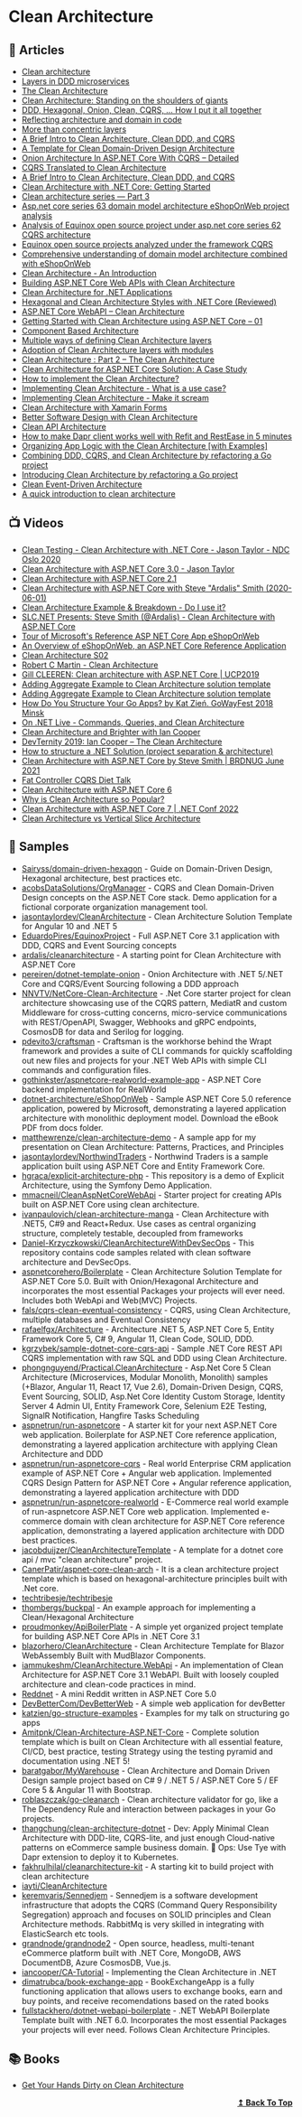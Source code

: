 
# Clean Architecture

## 📕 Articles

- [Clean architecture](https://docs.microsoft.com/en-us/dotnet/architecture/modern-web-apps-azure/common-web-application-architectures#clean-architecture) 
- [Layers in DDD microservices](https://docs.microsoft.com/en-us/dotnet/architecture/microservices/microservice-ddd-cqrs-patterns/ddd-oriented-microservice#layers-in-ddd-microservices)
- [The Clean Architecture](https://blog.cleancoder.com/uncle-bob/2012/08/13/the-clean-architecture.html) 
- [Clean Architecture: Standing on the shoulders of giants](https://herbertograca.com/2017/09/28/clean-architecture-standing-on-the-shoulders-of-giants/)
- [DDD, Hexagonal, Onion, Clean, CQRS, … How I put it all together](https://herbertograca.com/2017/11/16/explicit-architecture-01-ddd-hexagonal-onion-clean-cqrs-how-i-put-it-all-together/) 
- [Reflecting architecture and domain in code](https://herbertograca.com/2019/06/05/reflecting-architecture-and-domain-in-code/) 
- [More than concentric layers](https://herbertograca.com/2018/07/07/more-than-concentric-layers/) 
- [A Brief Intro to Clean Architecture, Clean DDD, and CQRS](https://blog.jacobsdata.com/2020/02/19/a-brief-intro-to-clean-architecture-clean-ddd-and-cqrs) 
- [A Template for Clean Domain-Driven Design Architecture](https://blog.jacobsdata.com/2020/03/02/a-clean-domain-driven-design-architectural-template)
- [Onion Architecture In ASP.NET Core With CQRS – Detailed](https://codewithmukesh.com/blog/onion-architecture-in-aspnet-core/)
- [CQRS Translated to Clean Architecture](https://blog.fals.io/2018-09-19-cqrs-clean-architecture/)
- [A Brief Intro to Clean Architecture, Clean DDD, and CQRS](https://blog.jacobsdata.com/2020/02/19/a-brief-intro-to-clean-architecture-clean-ddd-and-cqrs)
- [Clean Architecture with .NET Core: Getting Started](https://jasontaylor.dev/clean-architecture-getting-started/)
- [Clean architecture series — Part 3](https://dev.to/pereiren/clean-architecture-series-part-3-2795)
- [Asp.net core series 63 domain model architecture eShopOnWeb project analysis](https://www.itworkman.com/89255.html)
- [Analysis of Equinox open source project under asp.net core series 62 CQRS architecture](https://www.cnblogs.com/MrHSR/p/10820545.html)
- [Equinox open source projects analyzed under the framework CQRS](https://www.programmersought.com/article/81052035363/)
- [Comprehensive understanding of domain model architecture combined with eShopOnWeb](https://www.programmersought.com/article/97275046219/)
- [Clean Architecture - An Introduction](https://www.dandoescode.com/blog/clean-architecture-an-introduction/)
- [Building ASP.NET Core Web APIs with Clean Architecture](https://fullstackmark.com/post/18/building-aspnet-core-web-apis-with-clean-architecture)
- [Clean Architecture for .NET Applications](https://paulovich.net/clean-architecture-for-net-applications/)
- [Hexagonal and Clean Architecture Styles with .NET Core (Reviewed)](https://paulovich.net/hexagonal-and-clean-architecture-styles-with-net-core-reviewed/)
- [ASP.NET Core WebAPI – Clean Architecture](https://codewithmukesh.com/project/aspnet-core-webapi-clean-architecture%e2%80%8b/)
- [Getting Started with Clean Architecture using ASP.NET Core – 01](https://www.gokhan-gokalp.com/en/getting-started-with-clean-architecture-using-asp-net-core-01/)
- [Component Based Architecture](https://medium.com/omarelgabrys-blog/component-based-architecture-3c3c23c7e348)
- [Multiple ways of defining Clean Architecture layers](https://proandroiddev.com/multiple-ways-of-defining-clean-architecture-layers-bbb70afa5d4a)
- [Adoption of Clean Architecture layers with modules](https://medium.com/@anil.gudigar/adoption-of-clean-architecture-layers-with-modules-a0b5b9b4e716)
- [Clean Architecture : Part 2 – The Clean Architecture](https://crosp.net/blog/software-architecture/clean-architecture-part-2-the-clean-architecture/)
- [Clean Architecture for ASP.NET Core Solution: A Case Study](https://blog.ndepend.com/clean-architecture-for-asp-net-core-solution/) 
- [How to implement the Clean Architecture?](http://www.plainionist.net/Implementing-Clean-Architecture/)
- [Implementing Clean Architecture - What is a use case?](http://www.plainionist.net/Implementing-Clean-Architecture-UseCases/)
- [Implementing Clean Architecture - Make it scream](http://www.plainionist.net/Implementing-Clean-Architecture-Scream/)
- [Clean Architecture with Xamarin Forms](https://fullstackmark.com/post/26/clean-architecture-with-xamarin-forms)
- [Better Software Design with Clean Architecture](https://fullstackmark.com/post/11/better-software-design-with-clean-architecture)
- [Clean API Architecture](https://medium.com/perry-street-software-engineering/clean-api-architecture-2b57074084d5)
- [How to make Dapr client works well with Refit and RestEase in 5 minutes](https://dev.to/thangchung/how-to-make-dapr-client-works-well-with-refit-and-restease-40m)
- [Organizing App Logic with the Clean Architecture [with Examples]](https://khalilstemmler.com/articles/software-design-architecture/organizing-app-logic/)
- [Combining DDD, CQRS, and Clean Architecture by refactoring a Go project](https://threedots.tech/post/ddd-cqrs-clean-architecture-combined/)
- [Introducing Clean Architecture by refactoring a Go project](https://threedots.tech/post/introducing-clean-architecture/)
- [Clean Event-Driven Architecture](https://valerii-udodov.com/posts/event-sourcing/clean-event-driven-architecture/)
- [A quick introduction to clean architecture](https://www.freecodecamp.org/news/a-quick-introduction-to-clean-architecture-990c014448d2/)

## 📺 Videos
- [Clean Testing - Clean Architecture with .NET Core - Jason Taylor - NDC Oslo 2020](https://www.youtube.com/watch?v=T6NRcX1vnz8) 
- [Clean Architecture with ASP.NET Core 3.0 - Jason Taylor](https://www.youtube.com/watch?v=5OtUm1BLmG0) 
- [Clean Architecture with ASP.NET Core 2.1](https://www.youtube.com/watch?v=_lwCVE_XgqI&feature=youtu.be) 
- [Clean Architecture with ASP.NET Core with Steve "Ardalis" Smith (2020-06-01)](https://www.youtube.com/watch?v=joNTQy-KXiU)
- [Clean Architecture Example & Breakdown - Do I use it?](https://www.youtube.com/watch?v=Ys_W6MyWOCw) 
- [SLC.NET Presents: Steve Smith (@Ardalis) - Clean Architecture with ASP.NET Core](https://www.youtube.com/watch?v=tYoqmL6e4oY) 
- [Tour of Microsoft's Reference ASP NET Core App eShopOnWeb](https://www.youtube.com/watch?v=rSpF1s8wcyA) 
- [An Overview of eShopOnWeb, an ASP.NET Core Reference Application](https://www.youtube.com/watch?v=vRZ8ucGac8M&ab_channel=Ardalis) 
- [Clean Architecture S02](https://www.youtube.com/playlist?list=PLY9iz4il6pyO46KZN-xQtZZMtdpBO9AoR) 
- [Robert C Martin - Clean Architecture](https://www.youtube.com/watch?v=Nltqi7ODZTM&feature=youtu.be) 
- [Gill CLEEREN: Clean architecture with ASP.NET Core | UCP2019](https://www.youtube.com/watch?v=BxtHt7tsX-c&t=2582s) 
- [Adding Aggregate Example to Clean Architecture solution template](https://www.youtube.com/watch?v=kxuGtgOimGA) 
- [Adding Aggregate Example to Clean Architecture solution template](https://www.youtube.com/watch?v=dkj-WwxrgyI) 
- [How Do You Structure Your Go Apps? by Kat Zień. GoWayFest 2018 Minsk](https://www.youtube.com/watch?v=Qtk9FFOoT5M)
- [On .NET Live - Commands, Queries, and Clean Architecture](https://www.youtube.com/watch?v=IRvDGPbxdTs)
- [Clean Architecture and Brighter with Ian Cooper](https://www.youtube.com/watch?v=dlhvBR4gd04)
- [DevTernity 2019: Ian Cooper – The Clean Architecture](https://www.youtube.com/watch?v=SxJPQ5qXisw)
- [How to structure a .NET Solution (project separation & architecture)](https://www.youtube.com/watch?v=YiVqwoFMieg)
- [Clean Architecture with ASP.NET Core by Steve Smith | BRDNUG June 2021](https://www.youtube.com/watch?v=D6IEnMTuawA)
- [Fat Controller CQRS Diet Talk](https://www.youtube.com/watch?v=icyvKTuZkzE)
- [Clean Architecture with ASP.NET Core 6](https://www.youtube.com/watch?v=lkmvnjypENw)
- [Why is Clean Architecture so Popular?](https://www.youtube.com/watch?v=g0XmFpmvsDk)
- [Clean Architecture with ASP.NET Core 7 | .NET Conf 2022](https://www.youtube.com/watch?v=j6u7Pw6dyUw)
- [Clean Architecture vs Vertical Slice Architecture](https://www.youtube.com/watch?v=_yJJRn2_SFg)

## 🚀 Samples

- [Sairyss/domain-driven-hexagon](https://github.com/Sairyss/domain-driven-hexagon) - Guide on Domain-Driven Design, Hexagonal architecture, best practices etc.
- [acobsDataSolutions/OrgManager](https://github.com/JacobsDataSolutions/OrgManager) - CQRS and Clean Domain-Driven Design concepts on the ASP.NET Core stack. Demo application for a fictional corporate organization management tool.
- [jasontaylordev/CleanArchitecture](https://github.com/jasontaylordev/CleanArchitecture) - Clean Architecture Solution Template for Angular 10 and .NET 5 
- [EduardoPires/EquinoxProject](https://github.com/EduardoPires/EquinoxProject) - Full ASP.NET Core 3.1 application with DDD, CQRS and Event Sourcing concepts
- [ardalis/cleanarchitecture](https://github.com/ardalis/cleanarchitecture) - A starting point for Clean Architecture with ASP.NET Core 
- [pereiren/dotnet-template-onion](https://github.com/pereiren/dotnet-template-onion) - Onion Architecture with .NET 5/.NET Core and CQRS/Event Sourcing following a DDD approach
- [NNVTV/NetCore-Clean-Architecture](https://github.com/INNVTV/NetCore-Clean-Architecture) - .Net Core starter project for clean architecture showcasing use of the CQRS pattern, MediatR and custom Middleware for cross-cutting concerns, micro-service communications with REST/OpenAPI, Swagger, Webhooks and gRPC endpoints, CosmosDB for data and Serilog for logging.
- [pdevito3/craftsman](https://github.com/pdevito3/craftsman) - Craftsman is the workhorse behind the Wrapt framework and provides a suite of CLI commands for quickly scaffolding out new files and projects for your .NET Web APIs with simple CLI commands and configuration files.
- [gothinkster/aspnetcore-realworld-example-app](https://github.com/gothinkster/aspnetcore-realworld-example-app)	- ASP.NET Core backend implementation for RealWorld
- [dotnet-architecture/eShopOnWeb](https://github.com/dotnet-architecture/eShopOnWeb) - Sample ASP.NET Core 5.0 reference application, powered by Microsoft, demonstrating a layered application architecture with monolithic deployment model. Download the eBook PDF from docs folder.
- [matthewrenze/clean-architecture-demo](https://github.com/matthewrenze/clean-architecture-demo) - A sample app for my presentation on Clean Architecture: Patterns, Practices, and Principles
- [jasontaylordev/NorthwindTraders](https://github.com/jasontaylordev/NorthwindTraders) - Northwind Traders is a sample application built using ASP.NET Core and Entity Framework Core.
- [hgraca/explicit-architecture-php](https://github.com/hgraca/explicit-architecture-php) - This repository is a demo of Explicit Architecture, using the Symfony Demo Application.
- [mmacneil/CleanAspNetCoreWebApi](https://github.com/mmacneil/CleanAspNetCoreWebApi) - Starter project for creating APIs built on ASP.NET Core using clean architecture.
- [ivanpaulovich/clean-architecture-manga](https://github.com/ivanpaulovich/clean-architecture-manga) - Clean Architecture with .NET5, C#9 and React+Redux. Use cases as central organizing structure, completely testable, decoupled from frameworks
- [Daniel-Krzyczkowski/CleanArchitectureWithDevSecOps](https://github.com/Daniel-Krzyczkowski/CleanArchitectureWithDevSecOps) - This repository contains code samples related with clean software architecture and DevSecOps.
- [aspnetcorehero/Boilerplate](https://github.com/aspnetcorehero/Boilerplate) - Clean Architecture Solution Template for ASP.NET Core 5.0. Built with Onion/Hexagonal Architecture and incorporates the most essential Packages your projects will ever need. Includes both WebApi and Web(MVC) Projects.
- [fals/cqrs-clean-eventual-consistency](https://github.com/fals/cqrs-clean-eventual-consistency) - CQRS, using Clean Architecture, multiple databases and Eventual Consistency
- [rafaelfgx/Architecture](https://github.com/rafaelfgx/Architecture) - Architecture .NET 5, ASP.NET Core 5, Entity Framework Core 5, C# 9, Angular 11, Clean Code, SOLID, DDD.
- [kgrzybek/sample-dotnet-core-cqrs-api](https://github.com/kgrzybek/sample-dotnet-core-cqrs-api) - Sample .NET Core REST API CQRS implementation with raw SQL and DDD using Clean Architecture.
- [phongnguyend/Practical.CleanArchitecture](https://github.com/phongnguyend/Practical.CleanArchitecture) - Asp.Net Core 5 Clean Architecture (Microservices, Modular Monolith, Monolith) samples (+Blazor, Angular 11, React 17, Vue 2.6), Domain-Driven Design, CQRS, Event Sourcing, SOLID, Asp.Net Core Identity Custom Storage, Identity Server 4 Admin UI, Entity Framework Core, Selenium E2E Testing, SignalR Notification, Hangfire Tasks Scheduling
- [aspnetrun/run-aspnetcore](https://github.com/aspnetrun/run-aspnetcore) - A starter kit for your next ASP.NET Core web application. Boilerplate for ASP.NET Core reference application, demonstrating a layered application architecture with applying Clean Architecture and DDD
- [aspnetrun/run-aspnetcore-cqrs](https://github.com/aspnetrun/run-aspnetcore-cqrs) - Real world Enterprise CRM application example of ASP.NET Core + Angular web application. Implemented CQRS Design Pattern for ASP.NET Core + Angular reference application, demonstrating a layered application architecture with DDD
- [aspnetrun/run-aspnetcore-realworld](https://github.com/aspnetrun/run-aspnetcore-realworld) - E-Commerce real world example of run-aspnetcore ASP.NET Core web application. Implemented e-commerce domain with clean architecture for ASP.NET Core reference application, demonstrating a layered application architecture with DDD best practices.
- [jacobduijzer/CleanArchitectureTemplate](https://github.com/jacobduijzer/CleanArchitectureTemplate) - A template for a dotnet core api / mvc "clean architecture" project.
- [CanerPatir/aspnet-core-clean-arch](https://github.com/CanerPatir/aspnet-core-clean-arch) - It is a clean architecture project template which is based on hexagonal-architecture principles built with .Net core.
- [techtribesje/techtribesje](https://github.com/techtribesje/techtribesje)
- [thombergs/buckpal](https://github.com/thombergs/buckpal) - An example approach for implementing a Clean/Hexagonal Architecture
- [proudmonkey/ApiBoilerPlate](https://github.com/proudmonkey/ApiBoilerPlate) - A simple yet organized project template for building ASP.NET Core APIs in .NET Core 3.1
- [blazorhero/CleanArchitecture](https://github.com/blazorhero/CleanArchitecture) - Clean Architecture Template for Blazor WebAssembly Built with MudBlazor Components.
- [iammukeshm/CleanArchitecture.WebApi](https://github.com/iammukeshm/CleanArchitecture.WebApi) - An implementation of Clean Architecture for ASP.NET Core 3.1 WebAPI. Built with loosely coupled architecture and clean-code practices in mind.
- [Reddnet](https://github.com/moritz-mm/Reddnet) - A mini Reddit written in ASP.NET Core 5.0
- [DevBetterCom/DevBetterWeb](https://github.com/DevBetterCom/DevBetterWeb) - A simple web application for devBetter
- [katzien/go-structure-examples](https://github.com/katzien/go-structure-examples) - Examples for my talk on structuring go apps
- [Amitpnk/Clean-Architecture-ASP.NET-Core](https://github.com/Amitpnk/Clean-Architecture-ASP.NET-Core) - Complete solution template which is built on Clean Architecture with all essential feature, CI/CD, best practice, testing Strategy using the testing pyramid and documentation using .NET 5!
- [baratgabor/MyWarehouse](https://github.com/baratgabor/MyWarehouse) - Clean Architecture and Domain Driven Design sample project based on C# 9 / .NET 5 / ASP.NET Core 5 / EF Core 5 & Angular 11 with Bootstrap.
- [roblaszczak/go-cleanarch](https://github.com/roblaszczak/go-cleanarch) - Clean architecture validator for go, like a The Dependency Rule and interaction between packages in your Go projects.
- [thangchung/clean-architecture-dotnet](https://github.com/thangchung/clean-architecture-dotnet) - Dev: Apply Minimal Clean Architecture with DDD-lite, CQRS-lite, and just enough Cloud-native patterns on eCommerce sample business domain. 🍻 Ops: Use Tye with Dapr extension to deploy it to Kubernetes.
- [fakhrulhilal/cleanarchitecture-kit](https://github.com/fakhrulhilal/cleanarchitecture-kit) - A starting kit to build project with clean architecture
- [iayti/CleanArchitecture](https://github.com/iayti/CleanArchitecture)
- [keremvaris/Sennedjem](https://github.com/keremvaris/Sennedjem) - Sennedjem is a software development infrastructure that adopts the CQRS (Command Query Responsibility Segregation) approach and focuses on SOLID principles and Clean Architecture methods. RabbitMq is very skilled in integrating with ElasticSearch etc tools. 
- [grandnode/grandnode2](https://github.com/grandnode/grandnode2) - Open source, headless, multi-tenant eCommerce platform built with .NET Core, MongoDB, AWS DocumentDB, Azure CosmosDB, Vue.js.
- [iancooper/CA-Tutorial](https://github.com/iancooper/CA-Tutorial) - Implementing the Clean Architecture in .NET
- [dimatrubca/book-exchange-app](https://github.com/dimatrubca/book-exchange-app) - BookExchangeApp is a fully functioning application that allows users to exchange books, earn and buy points, and receive recomendations based on the rated books
- [fullstackhero/dotnet-webapi-boilerplate](https://github.com/fullstackhero/dotnet-webapi-boilerplate) - .NET WebAPI Boilerplate Template built with .NET 6.0. Incorporates the most essential Packages your projects will ever need. Follows Clean Architecture Principles.
## 📚 Books
- [Get Your Hands Dirty on Clean Architecture](https://www.packtpub.com/product/get-your-hands-dirty-on-clean-architecture/9781839211966)

<div align="right">
  <b><a href="#contents">↥ Back To Top</a></b>
</div>
